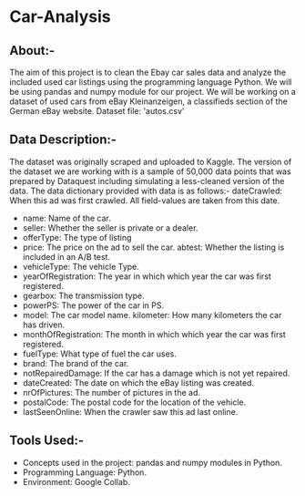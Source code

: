 # Car-Analysis
## About:-
The aim of this project is to clean the Ebay car sales data and analyze the included used car listings using the programming language Python. We will be using pandas and numpy module for our project.
We will be working on a dataset of used cars from eBay Kleinanzeigen, a classifieds section of the German eBay website. Dataset file: 'autos.csv'
## Data Description:-
The dataset was originally scraped and uploaded to Kaggle. The version of the dataset we are working with is a sample of 50,000 data points that was prepared by Dataquest including simulating a less-cleaned version of the data.
The data dictionary provided with data is as follows:-
dateCrawled: When this ad was first crawled. All field-values are taken from this date.
* name: Name of the car.
* seller: Whether the seller is private or a dealer.
* offerType: The type of listing
* price: The price on the ad to sell the car.
abtest: Whether the listing is included in an A/B test.
* vehicleType: The vehicle Type.
* yearOfRegistration: The year in which which year the car was first registered.
* gearbox: The transmission type.
* powerPS: The power of the car in PS.
* model: The car model name.
kilometer: How many kilometers the car has driven.
* monthOfRegistration: The month in which which year the car was first registered.
* fuelType: What type of fuel the car uses. 
* brand: The brand of the car.
* notRepairedDamage: If the car has a damage which is not yet repaired.
* dateCreated: The date on which the eBay listing was created.
* nrOfPictures: The number of pictures in the ad.
* postalCode: The postal code for the location of the vehicle.
* lastSeenOnline: When the crawler saw this ad last online.
## Tools Used:-
* Concepts used in the project: pandas and numpy modules in Python.
* Programming Language: Python.
* Environment: Google Collab.



